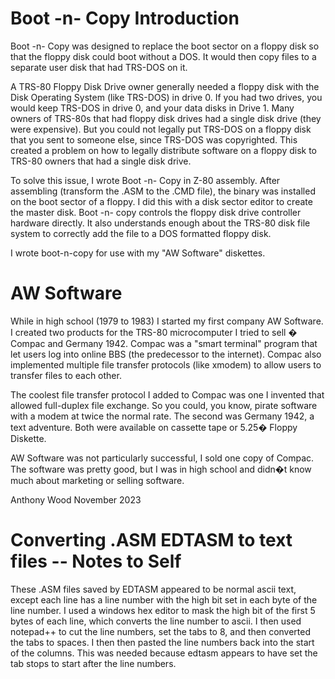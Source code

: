 # Boot -n- Copy Introduction
Boot -n- Copy was designed to replace the boot sector on a floppy disk so that the floppy disk could boot without a DOS.  It would then copy files to a separate user disk that had TRS-DOS on it. 

A TRS-80 Floppy Disk Drive owner generally needed a floppy disk with the Disk Operating System (like TRS-DOS) in drive 0.  If you had two drives, you would keep TRS-DOS in drive 0, and your data disks in Drive 1.  Many owners of TRS-80s that had floppy disk drives had a single disk drive (they were expensive).   But you could not legally put TRS-DOS on a floppy disk that you sent to someone else, since TRS-DOS was copyrighted. This created a problem on how to legally distribute software on a floppy disk to TRS-80 owners that had a single disk drive.

To solve this issue, I wrote Boot -n- Copy in Z-80 assembly.  After assembling (transform the .ASM to the .CMD file), the binary was installed on the boot sector of a floppy.  I did this with a disk sector editor to create the master disk.   Boot -n- copy controls the floppy disk drive controller hardware directly.   It also understands enough about the TRS-80 disk file system to correctly add the file to a DOS formatted floppy disk.

I wrote boot-n-copy for use with my "AW Software" diskettes.

# AW Software
While in high school (1979 to 1983) I started my first company AW Software.  I created two products for the TRS-80 microcomputer I tried to sell � Compac and Germany 1942.    Compac was  a "smart terminal" program that let users log into online BBS (the predecessor to the internet).  Compac also implemented multiple file transfer protocols (like xmodem) to allow users to transfer files to each other.  

The coolest file transfer protocol I added to Compac was one I invented that allowed full-duplex file exchange.  So you could, you know, pirate software with a modem at twice the normal rate.  The second was Germany 1942, a text adventure.   Both were available on cassette tape or 5.25� Floppy Diskette.   

AW Software was not particularly successful, I sold one copy of Compac.  The software was pretty good, but I was in high school and didn�t know much about marketing or selling software.

Anthony Wood
November 2023

# Converting .ASM EDTASM to text files -- Notes to Self
These .ASM files saved by EDTASM appeared to be normal ascii text, except each line has a line number with the high bit set in each byte of the line number.   I used a windows hex editor to mask the high bit of the first 5 bytes of each line, which converts the line number to ascii.  I then used notepad++ to cut the line numbers, set the tabs to 8, and then converted the tabs to spaces.  I then then pasted the line numbers back into the start of the columns.  This was needed because edtasm appears to have set the tab stops to start after the line numbers.  




